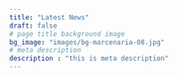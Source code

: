 ```yaml
---
title: "Latest News"
draft: false
# page title background image
bg_image: "images/bg-marcenaria-08.jpg"
# meta description
description : "this is meta description"
---
```

